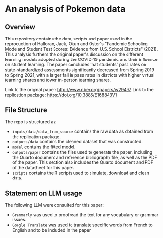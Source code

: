 # An analysis of Pokemon data

## Overview
This repository contains the data, scripts and paper used in the reproduction of Halloran, Jack, Okun and Oster's "Pandemic Schooling Mode and Student Test Scores: Evidence from U.S. School Districts" (2021). This analysis furthers the original paper's discussion on the different learning models adopted during the COVID-19 pandemic and their influence on student learning. The paper concludes that students' pass rates on state-standardized assessments significantly decreased from Spring 2019 to Spring 2021, with a larger fall in pass rates in districts with higher virtual learning shares and lower in-person learning shares.

Link to the original paper: http://www.nber.org/papers/w29497 
Link to the replication package: https://doi.org/10.3886/E168843V1

## File Structure

The repo is structured as:

-   `inputs/data/data_from_source` contains the raw data as obtained from the replication package.
-   `outputs/data` contains the cleaned dataset that was constructed.
-   `model` contains the fitted model. 
-   `outputs/paper` contains the files used to generate the paper, including the Quarto document and reference bibliography file, as well as the PDF of the paper. This section also includes the Quarto document and PDF of the datasheet for this paper. 
-   `scripts` contains the R scripts used to simulate, download and clean data.


## Statement on LLM usage
The following LLM were consulted for this paper:
-   `Grammarly` was used to proofread the text for any vocabulary or grammar issues. 
-   `Google Translate` was used to translate specific words from French to English and to be included in the paper.